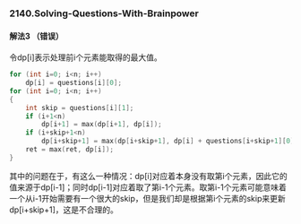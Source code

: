 ### 2140.Solving-Questions-With-Brainpower


#### 解法3 （错误）
令dp[i]表示处理前i个元素能取得的最大值。
```cpp
for (int i=0; i<n; i++)
    dp[i] = questions[i][0];
for (int i=0; i<n; i++)
{
    int skip = questions[i][1];
    if (i+1<n)
        dp[i+1] = max(dp[i+1], dp[i]);
    if (i+skip+1<n)
        dp[i+skip+1] = max(dp[i+skip+1], dp[i] + questions[i+skip+1][0]);
    ret = max(ret, dp[i]);
}
```
其中的问题在于，有这么一种情况：dp[i]对应着本身没有取第i个元素，因此它的值来源于dp[i-1]；同时dp[i-1]对应着取了第i-1个元素。取第i-1个元素可能意味着一个从i-1开始需要有一个很大的skip，但是我们却是根据第i个元素的skip来更新dp[i+skip+1]，这是不合理的。
